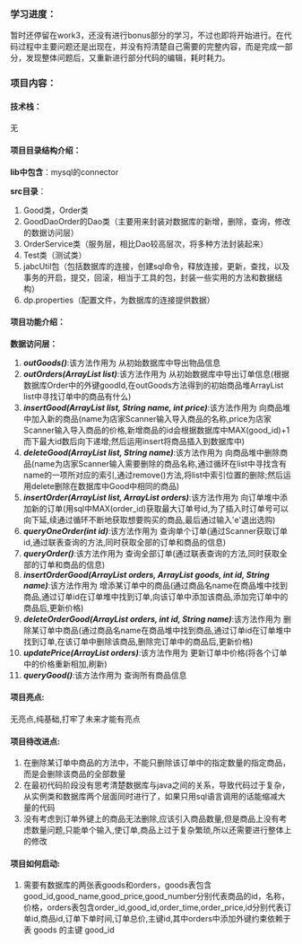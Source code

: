 ### 学习进度：
暂时还停留在work3，还没有进行bonus部分的学习，不过也即将开始进行。在代码过程中主要问题还是出现在，并没有捋清楚自己需要的完整内容，而是完成一部分，发现整体问题后，又重新进行部分代码的编辑，耗时耗力。
### 项目内容：
#### 技术栈：
无

#### 项目目录结构介绍：
**lib中包含**：mysql的connector

**src目录**：
1. Good类，Order类
2. GoodDaoOrder的Dao类（主要用来封装对数据库的新增，删除，查询，修改的数据访问层）
3. OrderService类（服务层，相比Dao较高层次，将多种方法封装起来）
4. Test类（测试类）
5. jabcUtil包（包括数据库的连接，创建sql命令，释放连接，更新，查找，以及事务的开启，提交，回滚，相当于工具的包，封装一些实用的方法和数据结构）
6. dp.properties（配置文件，为数据库的连接提供数据）

#### 项目功能介绍：
**数据访问层：**
1. ***outGoods()***:该方法作用为 从初始数据库中导出物品信息
2. ***outOrders(ArrayList<Good> list)***:该方法作用为 从初始数据库中导出订单信息(根据数据库Order中的外键goodId,在outGoods方法得到的初始商品堆ArrayList<Good> list中寻找订单中的商品有什么)
3. ***insertGood(ArrayList<Good> list, String name, int price)***:该方法作用为 向商品堆中加入新的商品(name为店家Scanner输入导入商品的名称,price为店家Scanner输入导入商品的价格,新增商品的id会根据数据库中MAX(good_id)+1而下最大id数后向下递增;然后运用insert将商品插入到数据库中)
4. ***deleteGood(ArrayList<Good> list, String name)***:该方法作用为 向商品堆中删除商品(name为店家Scanner输入需要删除的商品名称,通过循环在list中寻找含有name的一项所对应的索引,通过remove()方法,将list中索引位置的删除;然后运用delete删除在数据库中Good中相同的商品)
5. ***insertOrder(ArrayList<Good> list, ArrayList<Order> orders)***:该方法作用为 向订单堆中添加新的订单(用sql中MAX(order_id)获取最大订单号id,为了插入时订单号可以向下延,续通过循环不断地获取想要购买的商品,最后通过输入'e'退出选购)
6. ***queryOneOrder(int id)***:该方法作用为 查询单个订单(通过Scanner获取订单id,通过联表查询的方法,同时获取全部的订单和商品的信息)
7. ***queryOrder()***:该方法作用为 查询全部订单(通过联表查询的方法,同时获取全部的订单和商品的信息)
8. ***insertOrderGood(ArrayList<Order> orders, ArrayList<Good> goods, int id, String name)***:该方法作用为 增添某订单中的商品(通过商品名name在商品堆中找到商品,通过订单id在订单堆中找到订单,向该订单中添加该商品,添加完订单中的商品后,更新价格)
9. ***deleteOrderGood(ArrayList<Order> orders, int id, String name)***:该方法作用为 删除某订单中商品(通过商品名name在商品堆中找到商品,通过订单id在订单堆中找到订单,在该订单中删除该商品,删除完订单中的商品后,更新价格)
10. ***updatePrice(ArrayList<Order> orders)***:该方法作用为 更新订单中价格(将各个订单中的价格重新相加,刷新)
11. ***queryGood()***:该方法作用为 查询所有商品信息

#### 项目亮点:
无亮点,纯基础,打牢了未来才能有亮点

#### 项目待改进点:
1. 在删除某订单中商品的方法中，不能只删除该订单中的指定数量的指定商品，而是会删除该商品的全部数量
2. 在最初代码阶段没有思考清楚数据库与java之间的关系，导致代码过于复杂，从实例类和数据库两个层面同时进行了，如果只用sql语言调用的话能缩减大量的代码
3. 没有考虑到订单外键上的商品无法删除,应该引入商品数量,但是商品上没有考虑数量问题,只能单个输入,使订单,商品上过于复杂繁琐,所以还需要进行整体上的修改

#### 项目如何启动:
1. 需要有数据库的两张表goods和orders，goods表包含good_id,good_name,good_price,good_number分别代表商品的id，名称，价格，orders表包含order_id,good_id,order_time,order_price,id分别代表订单id,商品id,订单下单时间,订单总价,主键id,其中orders中添加外键约束依赖于表 goods 的主键 good_id
